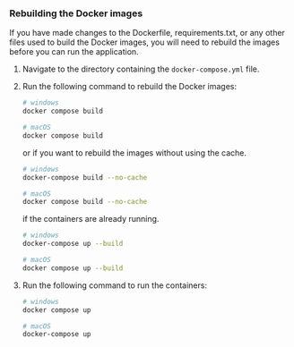 ### Rebuilding the Docker images

If you have made changes to the Dockerfile, requirements.txt, or any other files used to build the Docker images, you will need to rebuild the images before you can run the application.

1. Navigate to the directory containing the `docker-compose.yml` file.

2. Run the following command to rebuild the Docker images:
    ```bash
    # windows
    docker compose build

    # macOS
    docker compose build
    ```
    or if you want to rebuild the images without using the cache.
    ```bash
    # windows
    docker-compose build --no-cache

    # macOS
    docker compose build --no-cache
    ```
    if the containers are already running.
    ```bash
    # windows
    docker-compose up --build

    # macOS
    docker compose up --build
    ```

3. Run the following command to run the containers:
    ```bash
    # windows
    docker compose up

    # macOS
    docker-compose up
    ```
